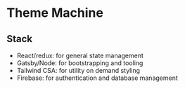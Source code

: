 # Theme Machine

## Stack

  - React/redux: for general state management
  - Gatsby/Node: for bootstrapping and tooling
  - Tailwind CSA: for utility on demand styling
  - Firebase: for authentication and database management



